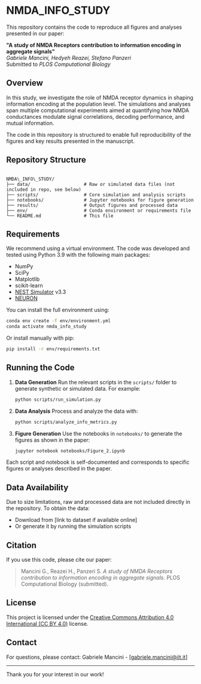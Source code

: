 # NMDA_INFO_STUDY

This repository contains the code to reproduce all figures and analyses presented in our paper:

**"A study of NMDA Receptors contribution to information encoding in aggregate signals"**  
*Gabriele Mancini, Hedyeh Reazei, Stefano Panzeri*  
Submitted to *PLOS Computational Biology*

## Overview

In this study, we investigate the role of NMDA receptor dynamics in shaping information encoding at the population level. The simulations and analyses span multiple computational experiments aimed at quantifying how NMDA conductances modulate signal correlations, decoding performance, and mutual information.

The code in this repository is structured to enable full reproducibility of the figures and key results presented in the manuscript.

## Repository Structure

```

NMDA\_INFO\_STUDY/
├── data/                    # Raw or simulated data files (not included in repo, see below)
├── scripts/                 # Core simulation and analysis scripts
├── notebooks/               # Jupyter notebooks for figure generation
├── results/                 # Output figures and processed data
├── env/                     # Conda environment or requirements file
└── README.md                # This file

````

## Requirements

We recommend using a virtual environment. The code was developed and tested using Python 3.9 with the following main packages:

- NumPy
- SciPy
- Matplotlib
- scikit-learn
- [NEST Simulator](https://nest-simulator.readthedocs.io/en/stable/) v3.3
- [NEURON](https://neuron.yale.edu/neuron/)

You can install the full environment using:

```bash
conda env create -f env/environment.yml
conda activate nmda_info_study
````

Or install manually with pip:

```bash
pip install -r env/requirements.txt
```

## Running the Code

1. **Data Generation**
   Run the relevant scripts in the `scripts/` folder to generate synthetic or simulated data. For example:

   ```bash
   python scripts/run_simulation.py
   ```

2. **Data Analysis**
   Process and analyze the data with:

   ```bash
   python scripts/analyze_info_metrics.py
   ```

3. **Figure Generation**
   Use the notebooks in `notebooks/` to generate the figures as shown in the paper:

   ```bash
   jupyter notebook notebooks/Figure_2.ipynb
   ```

Each script and notebook is self-documented and corresponds to specific figures or analyses described in the paper.

## Data Availability

Due to size limitations, raw and processed data are not included directly in the repository. To obtain the data:

* Download from \[link to dataset if available online]
* Or generate it by running the simulation scripts

## Citation

If you use this code, please cite our paper:

> Mancini G., Reazei H., Panzeri S. *A study of NMDA Receptors contribution to information encoding in aggregate signals*. PLOS Computational Biology (submitted).

## License

This project is licensed under the [Creative Commons Attribution 4.0 International (CC BY 4.0)](https://creativecommons.org/licenses/by/4.0/) license.

## Contact

For questions, please contact:
Gabriele Mancini - \[[gabriele.mancini@iit.it](gabriele.mancini@iit.it)]

---

Thank you for your interest in our work!

